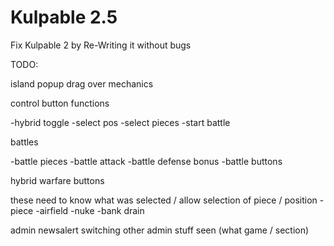 # Kulpable 2.5

Fix Kulpable 2 by Re-Writing it without bugs


TODO:

island popup drag over mechanics

control button functions

-hybrid toggle
-select pos
-select pieces
-start battle


battles

-battle pieces
-battle attack
-battle defense bonus
-battle buttons


hybrid warfare buttons

these need to know what was selected / allow selection of piece / position
-piece
-airfield
-nuke
-bank drain


admin newsalert switching
other admin stuff seen (what game / section)




